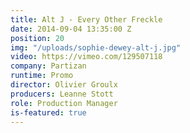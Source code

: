 ```yaml
---
title: Alt J - Every Other Freckle
date: 2014-09-04 13:35:00 Z
position: 20
img: "/uploads/sophie-dewey-alt-j.jpg"
video: https://vimeo.com/129507118
company: Partizan
runtime: Promo
director: Olivier Groulx
producers: Leanne Stott
role: Production Manager
is-featured: true
---
```



